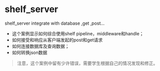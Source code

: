 # shelf_server
shelf_server integrate with database ,get ,post...
- 这个案例显示如何综合使用shelf pipeline，middleware和handle；
- 如何接受和响应从客户端发起的post和get请求
- 如何连接数据库及查询数据；
- 如何转换json数据
>注意，这个案例中留有少许错误，需要学生根据自己的情况发现和修正。